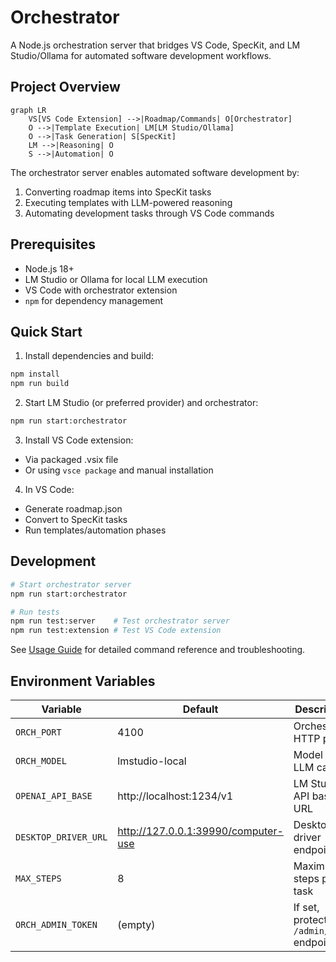 # Orchestrator

A Node.js orchestration server that bridges VS Code, SpecKit, and LM Studio/Ollama for automated software development workflows.

## Project Overview

```mermaid
graph LR
    VS[VS Code Extension] -->|Roadmap/Commands| O[Orchestrator]
    O -->|Template Execution| LM[LM Studio/Ollama]
    O -->|Task Generation| S[SpecKit]
    LM -->|Reasoning| O
    S -->|Automation| O
```

The orchestrator server enables automated software development by:
1. Converting roadmap items into SpecKit tasks
2. Executing templates with LLM-powered reasoning
3. Automating development tasks through VS Code commands

## Prerequisites

- Node.js 18+
- LM Studio or Ollama for local LLM execution
- VS Code with orchestrator extension
- `npm` for dependency management

## Quick Start

1. Install dependencies and build:
```bash
npm install
npm run build
```

2. Start LM Studio (or preferred provider) and orchestrator:
```bash
npm run start:orchestrator
```

3. Install VS Code extension:
- Via packaged .vsix file
- Or using `vsce package` and manual installation

4. In VS Code:
- Generate roadmap.json
- Convert to SpecKit tasks
- Run templates/automation phases

## Development

```bash
# Start orchestrator server
npm run start:orchestrator

# Run tests
npm run test:server    # Test orchestrator server
npm run test:extension # Test VS Code extension
```

See [Usage Guide](docs/orchestrator-usage.md) for detailed command reference and troubleshooting.

## Environment Variables

| Variable | Default | Description |
|----------|---------|-------------|
| `ORCH_PORT` | 4100 | Orchestrator HTTP port |
| `ORCH_MODEL` | lmstudio-local | Model ID for LLM calls |
| `OPENAI_API_BASE` | http://localhost:1234/v1 | LM Studio API base URL |
| `DESKTOP_DRIVER_URL` | http://127.0.0.1:39990/computer-use | Desktop driver endpoint |
| `MAX_STEPS` | 8 | Maximum steps per task |
| `ORCH_ADMIN_TOKEN` | (empty) | If set, protects `/admin/*` endpoints |
